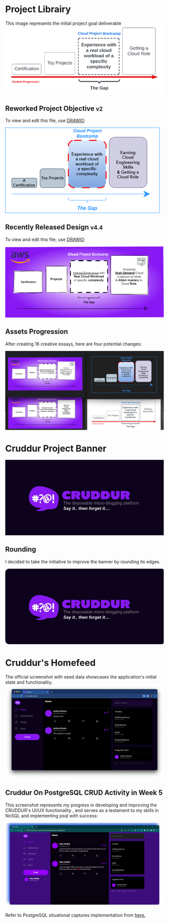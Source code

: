 # Project Librairy


This image represents the initial project goal deliverable
<img src="GOAL.png">


## Reworked Project Objective <small>v2</small>

To view and edit this file, use [DRAWIO](objective.drawio)

<img src="objective.png">



## Recently Released Design  <small>v4.4</small>

To view and edit this file, use [DRAWIO](aware.drawio)

<img src="aware.drawio.png">



## Assets Progression
After creating 16 creative essays, here are four potential changes:


<img src="all-samples.png">


# Cruddur Project Banner 
<img src="cruddur-banner.jpg">


## Rounding
I decided to take the initiative to improve the banner  by rounding its edges.
 
 <img src="rounded-banner.png">


#  Cruddur's Homefeed

The official screenshot with seed data showcases the application's initial state and functionality.
<img src="cruddur-screenshot.png">

## Cruddur On PostgreSQL CRUD Activity in Week 5

This screenshot represents my progress in developing and improving the CRUDDUR's UI/UX functionality  , and serves as a testament to my skills in NoSQL and implementing psql with success:

<img src="yayaoncruddur.png">

Refer to PostgreSQL situational captures implementation from [here.](../../journal/week4.md)
